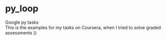 # py_loop
Google py tasks
<br>This is the examples for my tasks on Coursera, when I tried to solve graded assessments ))
